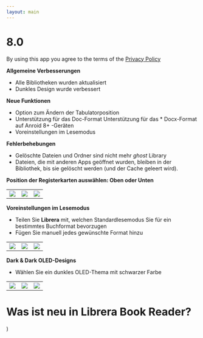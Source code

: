 ```yaml
---
layout: main
---
```


# 8.0

By using this app you agree to the terms of the [Privacy Policy](/wiki/PrivacyPolicy/)

**Allgemeine Verbesserungen**

* Alle Bibliotheken wurden aktualisiert
* Dunkles Design wurde verbessert

**Neue Funktionen**

* Option zum Ändern der Tabulatorposition
* Unterstützung für das Doc-Format
Unterstützung für das * Docx-Format auf Anroid 8+ -Geräten
* Voreinstellungen im Lesemodus

**Fehlerbehebungen**

* Gelöschte Dateien und Ordner sind nicht mehr _ghost_ Library
* Dateien, die mit anderen Apps geöffnet wurden, bleiben in der Bibliothek, bis sie gelöscht werden (und der Cache geleert wird).

**Position der Registerkarten auswählen: Oben oder Unten**

||||
|-|-|-|
|![](2.png)|![](3.png)|![](1.png)|

**Voreinstellungen im Lesemodus**

* Teilen Sie **Librera** mit, welchen Standardlesemodus Sie für ein bestimmtes Buchformat bevorzugen
* Fügen Sie manuell jedes gewünschte Format hinzu

||||
|-|-|-|
|![](4.png)|![](5.png)|![](6.png)|

**Dark &amp; Dark OLED-Designs**

* Wählen Sie ein dunkles OLED-Thema mit schwarzer Farbe

||||
|-|-|-|
|![](9.png)|![](8.png)|![](7.png)|

# Was ist neu in Librera Book Reader?

)
